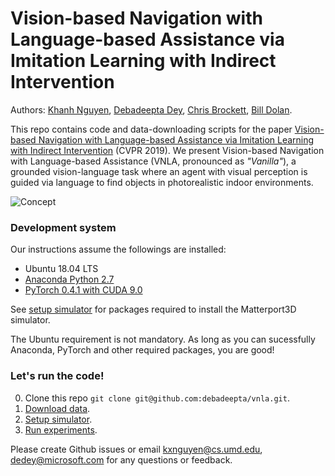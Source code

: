 # Vision-based Navigation with Language-based Assistance via Imitation Learning with Indirect Intervention

Authors: [Khanh Nguyen](https://khanhptnk.github.io), [Debadeepta Dey](http://www.debadeepta.com/), [Chris Brockett](https://www.microsoft.com/en-us/research/people/chrisbkt/), [Bill Dolan](https://www.microsoft.com/en-us/research/people/billdol/).

This repo contains code and data-downloading scripts for the paper [Vision-based Navigation with Language-based Assistance via Imitation Learning with Indirect Intervention](https://arxiv.org/abs/1812.04155) (CVPR 2019). We present Vision-based Navigation with Language-based Assistance (VNLA, pronounced as *"Vanilla"*), a grounded vision-language task where an agent with visual perception is guided via language to find objects in photorealistic indoor environments. 

![Concept](example.jpg)


### Development system	

Our instructions assume the followings are installed:

* Ubuntu 18.04 LTS 
* [Anaconda Python 2.7](https://www.anaconda.com/download/#linux)
* [PyTorch 0.4.1 with CUDA 9.0](https://pytorch.org/get-started/previous-versions/)

See [setup simulator](https://github.com/debadeepta/learningtoask/tree/master/code) for packages required to install the Matterport3D simulator.

The Ubuntu requirement is not mandatory. As long as you can sucessfully Anaconda, PyTorch and other required packages, you are good!


### Let's run the code!

0. Clone this repo `git clone git@github.com:debadeepta/vnla.git`. 
1. [Download data](https://github.com/debadeepta/learningtoask/tree/master/data). 
2. [Setup simulator](https://github.com/debadeepta/learningtoask/tree/master/code). 
3. [Run experiments](https://github.com/debadeepta/learningtoask/tree/master/code/tasks/VNLA). 


Please create Github issues or email kxnguyen@cs.umd.edu, dedey@microsoft.com for any questions or feedback. 



